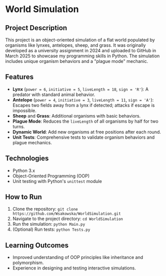 # World Simulation

## Project Description
This project is an object-oriented simulation of a flat world populated by organisms like lynxes, antelopes, sheep, and grass. It was originally developed as a university assignment in 2024 and uploaded to GitHub in March 2025 to showcase my programming skills in Python. The simulation includes unique organism behaviors and a "plague mode" mechanic.

## Features
- **Lynx** (`power = 6`, `initiative = 5`, `liveLength = 18`, `sign = 'R'`): A predator with standard animal behavior.
- **Antelope** (`power = 4`, `initiative = 3`, `liveLength = 11`, `sign = 'A'`): Escapes two fields away from a lynx if detected; attacks if escape is impossible.
- **Sheep** and **Grass**: Additional organisms with basic behaviors.
- **Plague Mode**: Reduces the `liveLength` of all organisms by half for two turns.
- **Dynamic World**: Add new organisms at free positions after each round.
- **Unit Tests**: Comprehensive tests to validate organism behaviors and plague mechanics.

## Technologies
- Python 3.x
- Object-Oriented Programming (OOP)
- Unit testing with Python's `unittest` module

## How to Run
1. Clone the repository: `git clone https://github.com/Wsakowska/WorldSimulation.git`
2. Navigate to the project directory: `cd WorldSimulation`
3. Run the simulation: `python Main.py`
4. (Optional) Run tests: `python Tests.py`

## Learning Outcomes
- Improved understanding of OOP principles like inheritance and polymorphism.
- Experience in designing and testing interactive simulations.

